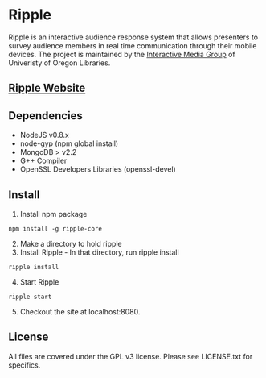 Ripple
======

Ripple is an interactive audience response system that allows presenters to survey audience members in real time communication through their mobile devices. The project is maintained by the [Interactive Media Group](http://interactivemedia.uoregon.edu/) of Univeristy of Oregon Libraries.

[Ripple Website](http://ripple-core.uoregon.edu/)
------------------

Dependencies
-------------------
* NodeJS v0.8.x 
* node-gyp (npm global install)
* MongoDB > v2.2
* G++ Compiler
* OpenSSL Developers Libraries (openssl-devel)


Install
-------------------
1. Install npm package

``` npm install -g ripple-core ```

2. Make a directory to hold ripple
3. Install Ripple - In that directory, run ripple install

``` ripple install ```

4. Start Ripple

``` ripple start ```

5. Checkout the site at localhost:8080.

License
-------
All files are covered under the GPL v3 license.  Please see LICENSE.txt for specifics.
